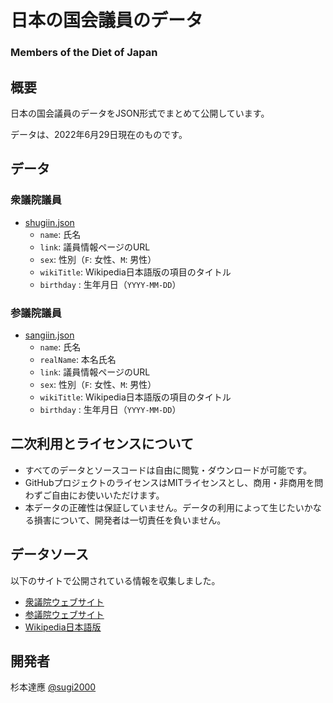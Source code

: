 # 日本の国会議員のデータ
### Members of the Diet of Japan

## 概要

日本の国会議員のデータをJSON形式でまとめて公開しています。

データは、2022年6月29日現在のものです。

## データ

### 衆議院議員
  - [shugiin.json](./shugiin.json)
    - `name`: 氏名
    - `link`: 議員情報ページのURL
    - `sex`: 性別（`F`: 女性、`M`: 男性）
    - `wikiTitle`: Wikipedia日本語版の項目のタイトル
    - `birthday` : 生年月日（`YYYY-MM-DD`）

### 参議院議員
  - [sangiin.json](./sangiin.json)
    - `name`: 氏名
    - `realName`: 本名氏名
    - `link`: 議員情報ページのURL
    - `sex`: 性別（`F`: 女性、`M`: 男性）
    - `wikiTitle`: Wikipedia日本語版の項目のタイトル
    - `birthday` : 生年月日（`YYYY-MM-DD`）

## 二次利用とライセンスについて

- すべてのデータとソースコードは自由に閲覧・ダウンロードが可能です。
- GitHubプロジェクトのライセンスはMITライセンスとし、商用・非商用を問わずご自由にお使いいただけます。
- 本データの正確性は保証していません。データの利用によって生じたいかなる損害について、開発者は一切責任を負いません。

## データソース

以下のサイトで公開されている情報を収集しました。

- [衆議院ウェブサイト](https://www.shugiin.go.jp/)
- [参議院ウェブサイト](https://www.sangiin.go.jp/)
- [Wikipedia日本語版](https://ja.wikipedia.org/)

## 開発者

杉本達應 [@sugi2000](https://twitter.com/sugi2000/)
